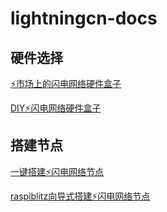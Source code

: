 # lightningcn-docs

## 硬件选择 

[⚡️市场上的闪电网络硬件盒子](hardware.md)

[DIY⚡️闪电网络硬件盒子](diy.md)


## 搭建节点

[一键搭建⚡️闪电网络节点](https://github.com/lightningcn/ln-node/blob/master/readme.md)

[raspiblitz向导式搭建⚡️闪电网络节点](https://github.com/lightningcn/raspiblitz/blob/lightningcn/README.md)
